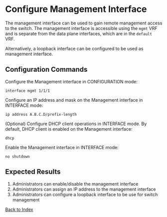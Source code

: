 # Configure Management Interface

The management interface can be used to gain remote management access to the switch. The management interface is accessible using the `mgmt` VRF and is separate from the data plane interfaces, which are in the `default` VRF.

Alternatively, a loopback interface can be configured to be used as management interface.

## Configuration Commands

Configure the Management interface in CONFIGURATION mode:

```text
interface mgmt 1/1/1
```

Configure an IP address and mask on the Management interface in INTERFACE mode:

```text
ip address A.B.C.D/prefix-length
```

(Optional) Configure DHCP client operations in INTERFACE mode. By default, DHCP client is enabled on the Management interface:

`dhcp`

Enable the Management interface in INTERFACE mode:

```text
no shutdown
```

## Expected Results

1. Administrators can enable/disable the management interface
2. Administrators can assign an IP address to the management interface
3. Administrators can configure a loopback interface to be use for switch management

[Back to Index](index.md)
